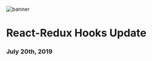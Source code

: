 ![banner](https://www.bacancytechnology.com/blog/wp-content/uploads/2018/07/Structure-Your-React-Redux-banner.png "React-Redux Hooks Update")

# React-Redux Hooks Update

### July 20th, 2019
